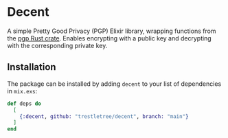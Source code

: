 # Decent

A simple Pretty Good Privacy (PGP) Elixir library, wrapping functions from the [pgp Rust crate](https://crates.io/crates/pgp). Enables encrypting with a public key and decrypting with the corresponding private key.

## Installation

The package can be installed by adding `decent` to your list of dependencies in `mix.exs`:

```elixir
def deps do
  [
    {:decent, github: "trestletree/decent", branch: "main"}
  ]
end
```
